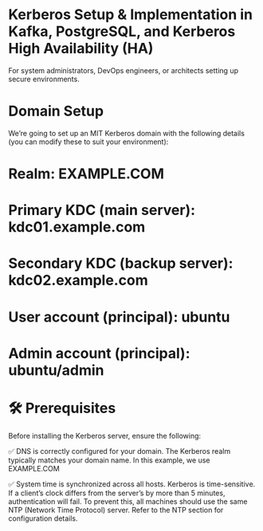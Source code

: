 # Kerberos Setup & Implementation in Kafka, PostgreSQL, and Kerberos High Availability (HA)
For system administrators, DevOps engineers, or architects setting up secure environments.

# Domain Setup
We’re going to set up an MIT Kerberos domain with the following details (you can modify these to suit your environment):

# Realm: EXAMPLE.COM
# Primary KDC (main server): kdc01.example.com
# Secondary KDC (backup server): kdc02.example.com
# User account (principal): ubuntu
# Admin account (principal): ubuntu/admin

# 🛠️ Prerequisites
Before installing the Kerberos server, ensure the following:

✅ DNS is correctly configured for your domain.
The Kerberos realm typically matches your domain name.
In this example, we use EXAMPLE.COM

✅ System time is synchronized across all hosts.
Kerberos is time-sensitive. If a client’s clock differs from the server’s by more than 5 minutes, authentication will fail.
To prevent this, all machines should use the same NTP (Network Time Protocol) server.
Refer to the NTP section for configuration details.

